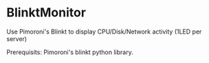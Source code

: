 # BlinktMonitor
Use Pimoroni's Blinkt to display CPU/Disk/Network activity (1LED per server)

Prerequisits:
Pimoroni's blinkt python library.
